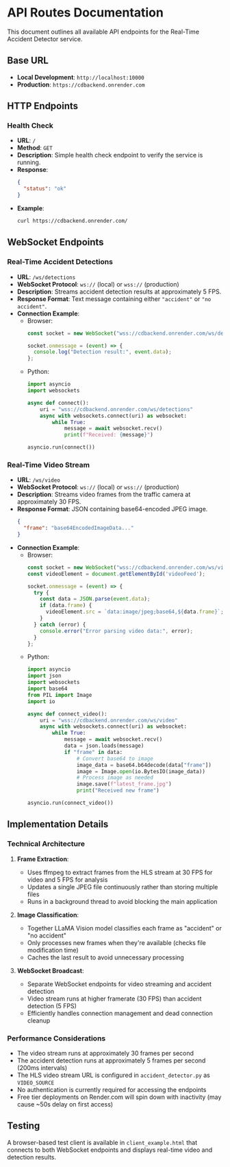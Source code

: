 # API Routes Documentation

This document outlines all available API endpoints for the Real-Time Accident Detector service.

## Base URL

- **Local Development**: `http://localhost:10000`
- **Production**: `https://cdbackend.onrender.com`

## HTTP Endpoints

### Health Check

- **URL**: `/`
- **Method**: `GET`
- **Description**: Simple health check endpoint to verify the service is running.
- **Response**: 
  ```json
  {
    "status": "ok"
  }
  ```
- **Example**:
  ```bash
  curl https://cdbackend.onrender.com/
  ```

## WebSocket Endpoints

### Real-Time Accident Detections

- **URL**: `/ws/detections`
- **WebSocket Protocol**: `ws://` (local) or `wss://` (production)
- **Description**: Streams accident detection results at approximately 5 FPS.
- **Response Format**: Text message containing either `"accident"` or `"no accident"`.
- **Connection Example**:
  - Browser:
    ```javascript
    const socket = new WebSocket("wss://cdbackend.onrender.com/ws/detections");
    
    socket.onmessage = (event) => {
      console.log("Detection result:", event.data);
    };
    ```
  - Python:
    ```python
    import asyncio
    import websockets
    
    async def connect():
        uri = "wss://cdbackend.onrender.com/ws/detections"
        async with websockets.connect(uri) as websocket:
            while True:
                message = await websocket.recv()
                print(f"Received: {message}")
    
    asyncio.run(connect())
    ```

### Real-Time Video Stream

- **URL**: `/ws/video`
- **WebSocket Protocol**: `ws://` (local) or `wss://` (production)
- **Description**: Streams video frames from the traffic camera at approximately 30 FPS.
- **Response Format**: JSON containing base64-encoded JPEG image.
  ```json
  {
    "frame": "base64EncodedImageData..."
  }
  ```
- **Connection Example**:
  - Browser:
    ```javascript
    const socket = new WebSocket("wss://cdbackend.onrender.com/ws/video");
    const videoElement = document.getElementById('videoFeed');
    
    socket.onmessage = (event) => {
      try {
        const data = JSON.parse(event.data);
        if (data.frame) {
          videoElement.src = `data:image/jpeg;base64,${data.frame}`;
        }
      } catch (error) {
        console.error("Error parsing video data:", error);
      }
    };
    ```
  - Python:
    ```python
    import asyncio
    import json
    import websockets
    import base64
    from PIL import Image
    import io
    
    async def connect_video():
        uri = "wss://cdbackend.onrender.com/ws/video"
        async with websockets.connect(uri) as websocket:
            while True:
                message = await websocket.recv()
                data = json.loads(message)
                if "frame" in data:
                    # Convert base64 to image
                    image_data = base64.b64decode(data["frame"])
                    image = Image.open(io.BytesIO(image_data))
                    # Process image as needed
                    image.save(f"latest_frame.jpg")
                    print("Received new frame")
    
    asyncio.run(connect_video())
    ```

## Implementation Details

### Technical Architecture

1. **Frame Extraction**: 
   - Uses ffmpeg to extract frames from the HLS stream at 30 FPS for video and 5 FPS for analysis
   - Updates a single JPEG file continuously rather than storing multiple files
   - Runs in a background thread to avoid blocking the main application

2. **Image Classification**:
   - Together LLaMA Vision model classifies each frame as "accident" or "no accident"
   - Only processes new frames when they're available (checks file modification time)
   - Caches the last result to avoid unnecessary processing

3. **WebSocket Broadcast**:
   - Separate WebSocket endpoints for video streaming and accident detection
   - Video stream runs at higher framerate (30 FPS) than accident detection (5 FPS)
   - Efficiently handles connection management and dead connection cleanup

### Performance Considerations

- The video stream runs at approximately 30 frames per second
- The accident detection runs at approximately 5 frames per second (200ms intervals)
- The HLS video stream URL is configured in `accident_detector.py` as `VIDEO_SOURCE`
- No authentication is currently required for accessing the endpoints
- Free tier deployments on Render.com will spin down with inactivity (may cause ~50s delay on first access)

## Testing

A browser-based test client is available in `client_example.html` that connects to both WebSocket endpoints and displays real-time video and detection results. 